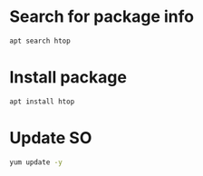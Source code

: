 # Search for package info

```sh
apt search htop
```

# Install package

```sh
apt install htop
```

# Update SO

```sh
yum update -y
```
